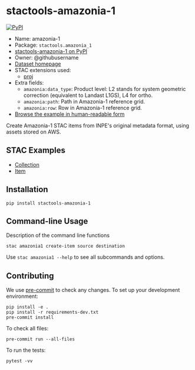# stactools-amazonia-1

[![PyPI](https://img.shields.io/pypi/v/stactools-amazonia-1)](https://pypi.org/project/stactools-amazonia-1/)

- Name: amazonia-1
- Package: `stactools.amazonia_1`
- [stactools-amazonia-1 on PyPI](https://pypi.org/project/stactools-amazonia-1/)
- Owner: @githubusername
- [Dataset homepage](https://aws.amazon.com/marketplace/pp/prodview-khrlpmr36l66s)
- STAC extensions used:
  - [proj](https://github.com/stac-extensions/projection/)
- Extra fields:
  - `amazonia:data_type`: Product level: L2 stands for system geometric
  correction (equivalent to Landast L1GS), L4 for ortho.
  - `amazonia:path`: Path in Amazonia-1 reference grid.
  - `amazonia:row`: Row in Amazonia-1 reference grid.
- [Browse the example in human-readable form](https://radiantearth.github.io/stac-browser/#/external/raw.githubusercontent.com/stactools-packages/amazonia-1/examples/collection.json)

Create Amazonia-1 STAC items from INPE's original metadata format,
using assets stored on AWS.

## STAC Examples

- [Collection](examples/collection.json)
- [Item](examples/AMAZONIA_1_WFI_20220810_033_018.json)

## Installation

```shell
pip install stactools-amazonia-1
```

## Command-line Usage

Description of the command line functions

```shell
stac amazonia1 create-item source destination
```

Use `stac amazonia1 --help` to see all subcommands and options.

## Contributing

We use [pre-commit](https://pre-commit.com/) to check any changes.
To set up your development environment:

```shell
pip install -e .
pip install -r requirements-dev.txt
pre-commit install
```

To check all files:

```shell
pre-commit run --all-files
```

To run the tests:

```shell
pytest -vv
```
